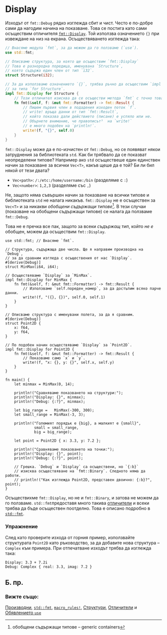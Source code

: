 # Display

Изходът от `fmt::Debug` рядко изглежда сбит и чист. Често е по-добре сами да
нагодим начина на показване. Това се постига като сами осъществим отличителя
[`fmt::Display`][fmt]. Той използва означението `{}` при извеждане на низ на
екрана. Осъществяването изглежда така:
```rust
// Внасяме модула `fmt`, за да можем да го ползваме (`use`).
use std::fmt;

// Описваме структура, за която ще осъществим `fmt::Display`
// Това е разнородна поредица, именувана `Structure`,
// която съдържа един член от тип `i32`.
struct Structure(i32);

// За да използваме означението `{}`, трябва ръчно да осъществим `impl fmt::Display`
// за типa `for Structure`.
impl fmt::Display for Structure {
    // Този отличител изисква да се осъществи метода `fmt` с точно това описание⁴.
    fn fmt(&self, f: &mut fmt::Formatter) -> fmt::Result {
        // Пишем първия член в подадения изходен поток `f`.
        // write! връща данни от тип `fmt::Result`,
        // който показва дали действието (писане) е успяло или не.
        // Обърнете внимание, че правописът⁵  на `write!`
        // е много подобен на `println!`.
        write!(f, "{}", self.0)
    }
}
```

`fmt::Display` може да е по-изчистен от `fmt::Debug`, но се появяват някои
затруднения за библиотеката `std`. Как би трябвало да се показват неопределени
типове? Например ако `std` осъществеше един единствен начин за показване за
всички `Vec<T>`, какъв щеше да е той? Би ли бил някой от тези двата?

* `Vec<path>`: `/:/etc:/home/username:/bin` (разделяме с `:`)
* `Vec<number>`: `1,2,3` (разделяме със `,`)

Не, защото няма съвършен начин за показване на всички типове и библиотеката
`std` не налага никакъв. `fmt::Display` не е осъществен за `Vec<T>` и за
никакви *обобщени съдържащи типове*[^containers]. В тези случаи (показване на
обобщени съдържащи типове) се налага да ползваме `fmt::Debug`.

Това не е пречка все пак, защото за всеки *съдържащ тип*, който *не е* обобщен,
можем да осъществим `fmt::Display`.

```rust,editable
use std::fmt; // Внасяме `fmt`.

// Структура, съдържаща две числа. Ще я направим производна на `Debug`,
// за да сравним изгледа с осъществения от нас `Display`.
#[derive(Debug)]
struct MinMax(i64, i64);

// Осъществяваме `Display` за `MinMax`.
impl fmt::Display for MinMax {
    fn fmt(&self, f: &mut fmt::Formatter) -> fmt::Result {
        // Използваме `self.пореден_номер`, за да достъпим всяко парче данни.
        write!(f, "({}, {})", self.0, self.1)
    }
}

// Описваме структура с именувани полета, за да я сравним.
#[derive(Debug)]
struct Point2D {
    x: f64,
    y: f64,
}

// По подобен начин осъществяваме `Display` за `Point2D`.
impl fmt::Display for Point2D {
    fn fmt(&self, f: &mut fmt::Formatter) -> fmt::Result {
        // Показваме само `x` и `y`.
        write!(f, "x: {}, y: {}", self.x, self.y)
    }
}

fn main() {
    let minmax = MinMax(0, 14);

    println!("Сравняваме показването на структури:");
    println!("Display: {}", minmax);
    println!("Debug: {:?}", minmax);

    let big_range =   MinMax(-300, 300);
    let small_range = MinMax(-3, 3);

    println!("Големият порядък е {big}, а малкият е {small}",
             small = small_range,
             big = big_range);

    let point = Point2D { x: 3.3, y: 7.2 };

    println!("Сравняваме показването на точки:");
    println!("Display: {}", point);
    println!("Debug: {:?}", point);

    // Грешка. `Debug` и `Display` са осъществени, но `{:b}`
    // изисква осъществяване на `fmt::Binary`. Следното няма да работи.
    // println!("Как изглежда Point2D, представен двоично: {:b}?", point);
}
```

Осъществихме `fmt::Display`, но не и `fmt::Binary`, и затова не можем да го ползваме.
`std::fmt`предоставя много такива [отличители][traits] и всеки трябва да бъде
осъществен поотделно. Това е описано подробно в [`std::fmt`][fmt].

### Упражнение

След като проверите изхода от горния пример, използвайте структурата `Point2D`
като ръководство, за да добавите нова структура – `Complex` към примера. При
отпечатване изходът трябва да изглежда така:

```txt
Display: 3.3 + 7.2i
Debug: Complex { real: 3.3, imag: 7.2 }
```

## Б. пр.

[^containers]: обобщени съдържащи типове – generic containers

[^tuples]: разнородна поредица – tuple, вижте [разнородни поредици][tuples]

[^elements]: член – element

[^signature]: описание (на функция/метод) – signature

[^syntax]: правопис – syntax


### Вижте също:

[Производни][derive], [`std::fmt`][fmt], [`macro_rules!`][macros],
[Структури][structs], [Отличители][traits] и [Обявлението `use`][use]

[derive]: ../../trait/derive.md
[fmt]: https://doc.rust-lang.org/std/fmt/
[macros]: ../../macros.md
[structs]: ../../custom_types/structs.md
[traits]: https://doc.rust-lang.org/std/fmt/#formatting-traits
[use]: ../../mod/use.md
[tuples]: ../../primitives/tuples.md
